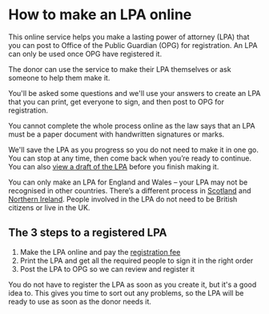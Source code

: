 # How to make an LPA online

This online service helps you make a lasting power of attorney (LPA) that you can post to Office of the Public Guardian (OPG) for registration. An LPA can only be used once OPG have registered it.

The donor can use the service to make their LPA themselves or ask someone to help them make it.

You'll be asked some questions and we'll use your answers to create an LPA that you can print, get everyone to sign, and then post to OPG for registration.

You cannot complete the whole process online as the law says that an LPA must be a paper document with handwritten signatures or marks.

We'll save the LPA as you progress so you do not need to make it in one go. You can stop at any time, then come back when you’re ready to continue. You can also [view a draft of the LPA](/help/#topic-how-to-view-a-draft-of-the-lpa) before you finish making it.

You can only make an LPA for England and Wales – your LPA may not be recognised in other countries. There’s a different process in [Scotland](http://www.publicguardian-scotland.gov.uk/power-of-attorney) and [Northern Ireland](http://www.nidirect.gov.uk/managing-your-affairs-and-enduring-power-of-attorney). People involved in the LPA do not need to be British citizens or live in the UK.

## The 3 steps to a registered LPA

1. Make the LPA online and pay the [registration fee](/help/#topic-fees-and-reductions)
2. Print the LPA and get all the required people to sign it in the right order
3. Post the LPA to OPG so we can review and register it

You do not have to register the LPA as soon as you create it, but it's a good idea to. This gives you time to sort out any problems, so the LPA will be ready to use as soon as the donor needs it.
